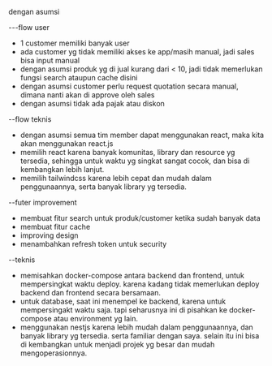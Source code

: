 dengan asumsi

---flow user

- 1 customer memiliki banyak user
- ada customer yg tidak memiliki akses ke app/masih manual, jadi sales bisa input manual
- dengan asumsi produk yg di jual kurang dari < 10, jadi tidak memerlukan fungsi search ataupun cache disini
- dengan asumsi customer perlu request quotation secara manual, dimana nanti akan di approve oleh sales
- dengan asumsi tidak ada pajak atau diskon

--flow teknis

- dengan asumsi semua tim member dapat menggunakan react, maka kita akan menggunakan react.js
- memilih react karena banyak komunitas, library dan resource yg tersedia, sehingga untuk waktu yg singkat sangat cocok, dan bisa di kembangkan lebih lanjut.
- memilih tailwindcss karena lebih cepat dan mudah dalam penggunaannya, serta banyak library yg tersedia.

--futer improvement

- membuat fitur search untuk produk/customer ketika sudah banyak data
- membuat fitur cache
- improving design
- menambahkan refresh token untuk security

--teknis

- memisahkan docker-compose antara backend dan frontend, untuk mempersingkat waktu deploy. karena kadang tidak memerlukan deploy backend dan frontend secara bersamaan.
- untuk database, saat ini menempel ke backend, karena untuk mempersingakt waktu saja. tapi seharusnya ini di pisahkan ke docker-compose atau environment yg lain.
- menggunakan nestjs karena lebih mudah dalam penggunaannya, dan banyak library yg tersedia. serta familiar dengan saya. selain itu ini bisa di kembangkan untuk menjadi projek yg besar dan mudah mengoperasionnya.

